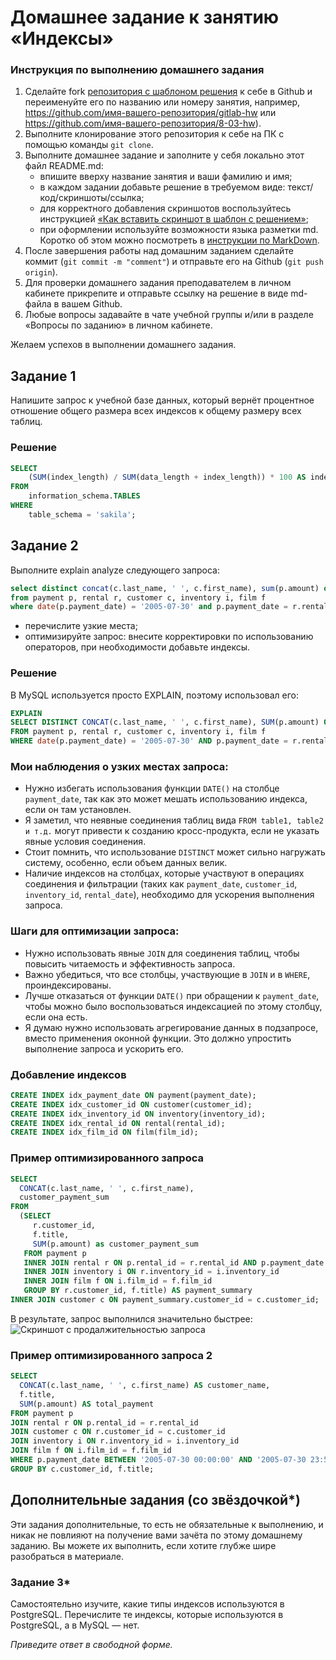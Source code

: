 # Домашнее задание к занятию «Индексы»

### Инструкция по выполнению домашнего задания

1. Сделайте fork [репозитория c шаблоном решения](https://github.com/netology-code/sys-pattern-homework) к себе в Github и переименуйте его по названию или номеру занятия, например, https://github.com/имя-вашего-репозитория/gitlab-hw или https://github.com/имя-вашего-репозитория/8-03-hw).
2. Выполните клонирование этого репозитория к себе на ПК с помощью команды `git clone`.
3. Выполните домашнее задание и заполните у себя локально этот файл README.md:
   - впишите вверху название занятия и ваши фамилию и имя;
   - в каждом задании добавьте решение в требуемом виде: текст/код/скриншоты/ссылка;
   - для корректного добавления скриншотов воспользуйтесь инструкцией [«Как вставить скриншот в шаблон с решением»](https://github.com/netology-code/sys-pattern-homework/blob/main/screen-instruction.md);
   - при оформлении используйте возможности языка разметки md. Коротко об этом можно посмотреть в [инструкции по MarkDown](https://github.com/netology-code/sys-pattern-homework/blob/main/md-instruction.md).
4. После завершения работы над домашним заданием сделайте коммит (`git commit -m "comment"`) и отправьте его на Github (`git push origin`).
5. Для проверки домашнего задания преподавателем в личном кабинете прикрепите и отправьте ссылку на решение в виде md-файла в вашем Github.
6. Любые вопросы задавайте в чате учебной группы и/или в разделе «Вопросы по заданию» в личном кабинете.

Желаем успехов в выполнении домашнего задания.

## Задание 1

Напишите запрос к учебной базе данных, который вернёт процентное отношение общего размера всех индексов к общему размеру всех таблиц.

### Решение

```sql
SELECT 
    (SUM(index_length) / SUM(data_length + index_length)) * 100 AS index_to_table_size_ratio
FROM 
    information_schema.TABLES
WHERE 
    table_schema = 'sakila'; 
```

## Задание 2

Выполните explain analyze следующего запроса:
```sql
select distinct concat(c.last_name, ' ', c.first_name), sum(p.amount) over (partition by c.customer_id, f.title)
from payment p, rental r, customer c, inventory i, film f
where date(p.payment_date) = '2005-07-30' and p.payment_date = r.rental_date and r.customer_id = c.customer_id and i.inventory_id = r.inventory_id
```
- перечислите узкие места;
- оптимизируйте запрос: внесите корректировки по использованию операторов, при необходимости добавьте индексы.

### Решение

В MySQL используется просто EXPLAIN, поэтому использовал его:

```sql
EXPLAIN
SELECT DISTINCT CONCAT(c.last_name, ' ', c.first_name), SUM(p.amount) OVER (PARTITION BY c.customer_id, f.title)
FROM payment p, rental r, customer c, inventory i, film f
WHERE date(p.payment_date) = '2005-07-30' AND p.payment_date = r.rental_date AND r.customer_id = c.customer_id AND i.inventory_id = r.inventory_id;
```

### Мои наблюдения о узких местах запроса:

- Нужно избегать использования функции `DATE()` на столбце `payment_date`, так как это может мешать использованию индекса, если он там установлен.
- Я заметил, что неявные соединения таблиц вида `FROM table1, table2 и т.д.` могут привести к созданию кросс-продукта, если не указать явные условия соединения.
- Стоит помнить, что использование `DISTINCT` может сильно нагружать систему, особенно, если объем данных велик.
- Наличие индексов на столбцах, которые участвуют в операциях соединения и фильтрации (таких как `payment_date`, `customer_id`, `inventory_id`, `rental_date`), необходимо для ускорения выполнения запроса.

### Шаги для оптимизации запроса:

- Нужно использовать явные `JOIN` для соединения таблиц, чтобы повысить читаемость и эффективность запроса.
- Важно убедиться, что все столбцы, участвующие в `JOIN` и в `WHERE`, проиндексированы.
- Лучше отказаться от функции `DATE()` при обращении к `payment_date`, чтобы можно было воспользоваться индексацией по этому столбцу, если она есть.
- Я думаю нужно использовать агрегирование данных в подзапросе, вместо применения оконной функции. Это должно упростить выполнение запроса и ускорить его.


### Добавление индексов

```sql
CREATE INDEX idx_payment_date ON payment(payment_date);
CREATE INDEX idx_customer_id ON customer(customer_id);
CREATE INDEX idx_inventory_id ON inventory(inventory_id);
CREATE INDEX idx_rental_id ON rental(rental_id);
CREATE INDEX idx_film_id ON film(film_id);
```

### Пример оптимизированного запроса

```sql
SELECT 
  CONCAT(c.last_name, ' ', c.first_name), 
  customer_payment_sum
FROM 
  (SELECT 
     r.customer_id, 
     f.title, 
     SUM(p.amount) as customer_payment_sum
   FROM payment p
   INNER JOIN rental r ON p.rental_id = r.rental_id AND p.payment_date BETWEEN '2005-07-30 00:00:00' AND '2005-07-30 23:59:59'
   INNER JOIN inventory i ON r.inventory_id = i.inventory_id
   INNER JOIN film f ON i.film_id = f.film_id
   GROUP BY r.customer_id, f.title) AS payment_summary
INNER JOIN customer c ON payment_summary.customer_id = c.customer_id;
```
В результате, запрос выполнился значительно быстрее:
![Скриншот с продалжительностью запроса](http://screenshot.alarislabs.com/ib2024/image_20240403185004_29b6c426.png)

### Пример оптимизированного запроса 2

```sql
SELECT 
  CONCAT(c.last_name, ' ', c.first_name) AS customer_name, 
  f.title, 
  SUM(p.amount) AS total_payment
FROM payment p
JOIN rental r ON p.rental_id = r.rental_id
JOIN customer c ON r.customer_id = c.customer_id
JOIN inventory i ON r.inventory_id = i.inventory_id
JOIN film f ON i.film_id = f.film_id
WHERE p.payment_date BETWEEN '2005-07-30 00:00:00' AND '2005-07-30 23:59:59'
GROUP BY c.customer_id, f.title;
```

## Дополнительные задания (со звёздочкой*)
Эти задания дополнительные, то есть не обязательные к выполнению, и никак не повлияют на получение вами зачёта по этому домашнему заданию. Вы можете их выполнить, если хотите глубже шире разобраться в материале.

### Задание 3*

Самостоятельно изучите, какие типы индексов используются в PostgreSQL. Перечислите те индексы, которые используются в PostgreSQL, а в MySQL — нет.

*Приведите ответ в свободной форме.*
